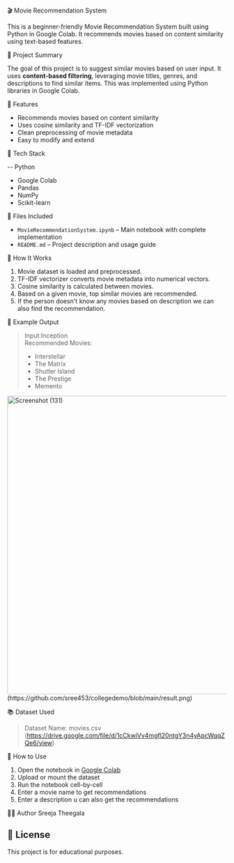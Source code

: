  🎬 Movie Recommendation System

This is a beginner-friendly Movie Recommendation System built using Python in Google Colab. It recommends movies based on content similarity using text-based features.

 📌 Project Summary

The goal of this project is to suggest similar movies based on user input. It uses **content-based filtering**, leveraging movie titles, genres, and descriptions to find similar items. This was implemented using Python libraries in Google Colab.


 🚀 Features

- Recommends movies based on content similarity
- Uses cosine similarity and TF-IDF vectorization
- Clean preprocessing of movie metadata
- Easy to modify and extend


🧰 Tech Stack

-- Python
- Google Colab
- Pandas
- NumPy
- Scikit-learn


 📁 Files Included

- `MovieRecommendationSystem.ipynb` – Main notebook with complete implementation
- `README.md` – Project description and usage guide

🧠 How It Works

1. Movie dataset is loaded and preprocessed.
2. TF-IDF vectorizer converts movie metadata into numerical vectors.
3. Cosine similarity is calculated between movies.
4. Based on a given movie, top similar movies are recommended.
5. If the person doesn't know any movies based on description we can also find the recommendation.


🧪 Example Output

> Input:Inception  
> Recommended Movies:
> - Interstellar  
> - The Matrix  
> - Shutter Island  
> - The Prestige  
> - Memento
<img width="1366" height="685" alt="Screenshot (131)" src="https://github.com/user-attachments/assets/b2cc6633-d7b0-4952-97df-a703cd67c623" />
(https://github.com/sree453/collegedemo/blob/main/result.png)

📚 Dataset Used

> Dataset Name: movies.csv
> (https://drive.google.com/file/d/1cCkwiVv4mgfl20ntgY3n4yApcWqqZQe6/view)

📌 How to Use

1. Open the notebook in [Google Colab](https://colab.research.google.com)
2. Upload or mount the dataset
3. Run the notebook cell-by-cell
4. Enter a movie name to get recommendations
5. Enter a description u can also get the recommendations

 👩‍💻 Author
Sreeja Theegala  


## 📜 License

This project is for educational purposes.

